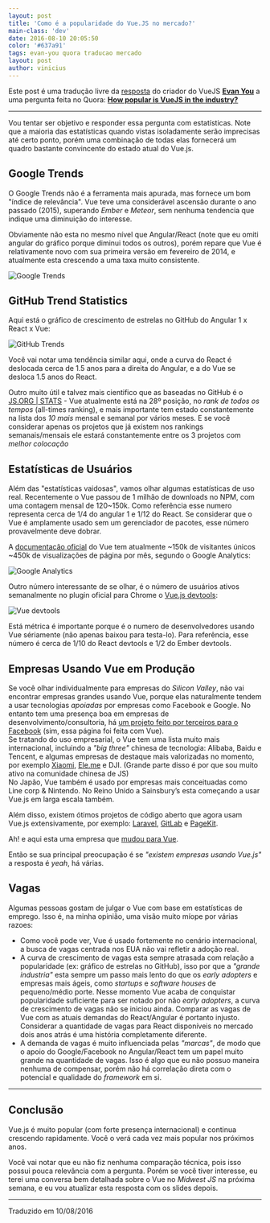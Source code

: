 ```yaml
---
layout: post
title: 'Como é a popularidade do Vue.JS no mercado?'
main-class: 'dev'
date: 2016-08-10 20:05:50 
color: '#637a91'
tags: evan-you quora traducao mercado
layout: post
author: vinicius
---
```


Este post é uma tradução livre da [resposta](https://www.quora.com/How-popular-is-VueJS-in-the-industry/answer/Evan-You-3) do criador do VueJS [**Evan You**](https://github.com/yyx990803) a uma pergunta feita no Quora: [**How popular is VueJS in the industry?**](https://www.quora.com/How-popular-is-VueJS-in-the-industry)

----

Vou tentar ser objetivo e responder essa pergunta com estatísticas. Note que a maioria das estatísticas quando vistas isoladamente serão imprecisas até certo ponto, porém uma combinação de todas elas fornecerá um quadro bastante convincente do estado atual do Vue.js.

## Google Trends

O Google Trends não é a ferramenta mais apurada, mas fornece um bom "índice de relevância". Vue teve uma considerável ascensão durante o ano passado (2015), superando *Ember* e *Meteor*, sem nenhuma tendencia que indique uma diminuição do interesse.

Obviamente não esta no mesmo nível que Angular/React (note que eu omiti angular do gráfico porque diminui todos os outros), porém repare que Vue é relativamente novo com sua primeira versão em fevereiro de 2014, e atualmente esta crescendo a uma taxa muito consistente.

![Google Trends](/content/images/2016/08/google-trends-01.png)

## GitHub Trend Statistics

Aqui está o gráfico de crescimento de estrelas no GitHub do Angular 1 x React x Vue:

![GitHub Trends](/content/images/2016/08/github-trends-01.png)

Você vai notar uma tendência similar aqui, onde a curva do React é deslocada cerca de 1.5 anos para a direita do Angular, e a do Vue se desloca 1.5 anos do React.

Outro muito útil e talvez mais cientifico que as baseadas no GitHub é o  [JS.ORG | STATS](https://stats.js.org/) - Vue atualmente está na 28º posição, no *rank de todos os tempos* (all-times ranking), e mais importante tem estado constantemente na lista dos *10 mais* mensal e semanal por vários meses. E se você considerar apenas os projetos que já existem nos rankings semanais/mensais ele estará constantemente entre os 3 projetos com *melhor colocação* 


## Estatísticas de Usuários

Além das "estatísticas vaidosas", vamos olhar algumas estatísticas de uso real. Recentemente o Vue passou de 1 milhão de downloads no NPM, com uma contagem mensal de 120~150k. Como referência esse numero representa cerca de 1/4 do angular 1 e 1/12 do React. Se considerar que o Vue é amplamente usado sem um gerenciador de pacotes, esse número provavelmente deve dobrar.

A [documentação oficial](http://vuejs.org/) do Vue tem atualmente ~150k de visitantes únicos ~450k de visualizações de página por mês, segundo o Google Analytics:

![Google Analytics](/content/images/2016/08/google-analytics.png)

Outro número interessante de se olhar, é o número de usuários ativos semanalmente no plugin oficial para Chrome o [Vue.js devtools](https://chrome.google.com/webstore/detail/vuejs-devtools/nhdogjmejiglipccpnnnanhbledajbpd?hl=pt-BR):

![Vue devtools](/content/images/2016/08/devtools.png)

Está métrica é importante porque é o numero de desenvolvedores usando Vue sériamente (não apenas baixou para testa-lo). Para referência, esse número é cerca de 1/10 do React devtools e 1/2 do Ember devtools.

## Empresas Usando Vue em Produção

Se você olhar individualmente para empresas do *Silicon Valley*, não vai encontrar empresas grandes usando Vue, porque elas naturalmente tendem a usar tecnologias *apoiadas* por empresas como Facebook e Google. No entanto tem uma presença boa em empresas de desenvolvimento/consultoria, há [um projeto feito por terceiros para o Facebook](https://newsfeed.fb.com/) (sim, essa página foi feita com Vue).  
Se tratando do uso empresarial, o Vue tem uma lista muito mais internacional, incluindo a *"big three"* chinesa de tecnologia: Alibaba, Baidu e Tencent, e algumas empresas de destaque mais valorizadas no momento, por exemplo [Xiaomi](https://www.crunchbase.com/organization/xiaomi), [Ele.me](https://www.crunchbase.com/organization/ele-me) e DJI. (Grande parte disso é por que sou muito ativo na comunidade chinesa de JS)  
No Japão, Vue também é usado por empresas mais conceituadas como Line corp & Nintendo. No Reino Unido a Sainsbury’s esta começando a usar Vue.js em larga escala também.

Além disso, existem ótimos projetos de código aberto que agora usam Vue.js extensivamente, por exemplo: [Laravel](http://react-etc.net/entry/php-framework-laravel-selects-vue-js-as-default-javascript-framework), [GitLab](https://about.gitlab.com/jobs/frontend-engineer/) e [PageKit](https://pagekit.com/).

Ah! e aqui esta uma empresa que [mudou para Vue](https://isl.co/2016/07/three-major-reasons-we-decided-to-ditch-angularjs/).

Então se sua principal preocupação é se *"existem empresas usando Vue.js"* a resposta é *yeah*, há várias.

## Vagas

Algumas pessoas gostam de julgar o Vue com base em estatísticas de emprego. Isso é, na minha opinião, uma visão muito míope por várias razoes:

- Como você pode ver, Vue é usado fortemente no cenário internacional, a busca de vagas centrada nos EUA não vai refletir a adoção real.
- A curva de crescimento de vagas esta sempre atrasada com relação a  popularidade (ex: gráfico de estrelas no GitHub), isso por que a *"grande industria"* esta sempre um passo mais lento do que os *early adopters* e empresas mais ágeis, como *startups* e *software houses* de pequeno/médio porte. Nesse momento Vue acaba de conquistar popularidade suficiente para ser notado por não  *early adopters*, a curva de crescimento de vagas não se iniciou ainda. Comparar as vagas de Vue com as atuais demandas do React/Angular é portanto injusto. Considerar a quantidade de vagas para React disponíveis no mercado dois anos atrás é uma história completamente diferente. 
- A demanda de vagas é muito influenciada pelas *"marcas"*, de modo que o apoio do Google/Facebook no Angular/React tem um papel muito grande na quantidade de vagas. Isso é algo que eu não possuo maneira nenhuma de compensar, porém não há correlação direta com o potencial e qualidade do *framework* em si.

---------

## Conclusão

Vue.js é muito popular (com forte presença internacional) e continua crescendo rapidamente. Você o verá cada vez mais popular nos próximos anos.

Você vai notar que eu não fiz nenhuma comparação técnica, pois isso possui pouca relevância com a pergunta. Porém se você tiver interesse, eu terei uma conversa bem detalhada sobre o Vue no *Midwest JS* na próxima semana, e eu vou atualizar esta resposta com os slides depois.

----

Traduzido em 10/08/2016



